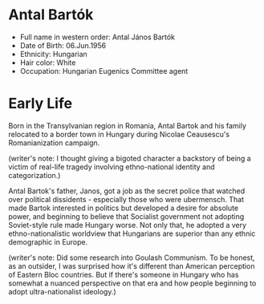 # Antal Bartók

* Full name in western order: Antal János Bartók
* Date of Birth: 06.Jun.1956
* Ethnicity: Hungarian
* Hair color: White
* Occupation: Hungarian Eugenics Committee agent

# Early Life
Born in the Transylvanian region in Romania, Antal Bartok and his family 
relocated to a border town in Hungary during Nicolae Ceausescu's 
Romanianization campaign.

(writer's note: I thought giving a bigoted character a backstory of 
being a victim of real-life tragedy involving ethno-national identity 
and categorization.)

Antal Bartok's father, Janos, got a job as the secret police that 
watched over political dissidents - especially those who were 
ubermensch. That made Bartok interested in politics but developed a 
desire for absolute power, and beginning to believe that Socialist 
government not adopting Soviet-style rule made Hungary worse. Not only 
that, he adopted a very ethno-nationalistic worldview that Hungarians 
are superior than any ethnic demographic in Europe.

(writer's note: Did some research into Goulash Communism. To be honest, 
as an outsider, I was surprised how it's different than American 
perception of Eastern Bloc countries. But if there's someone in Hungary 
who has somewhat a nuanced perspective on that era and how people 
beginning to adopt ultra-nationalist ideology.)
